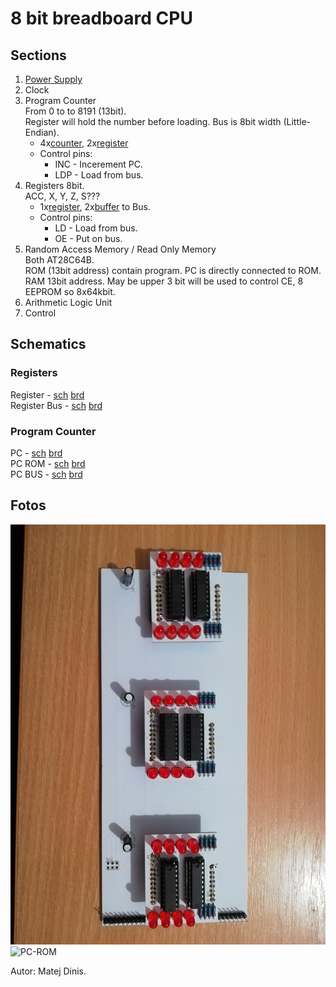 # 8 bit breadboard CPU 

## Sections
1. [Power Supply]
2. Clock  
3. Program Counter  
From 0 to to 8191 (13bit).  
Register will hold the number before loading. Bus is 8bit width (Little-Endian).  
	+ 4x[counter], 2x[register]
	+ Control pins:
  		* INC - Incerement PC. 
  		* LDP - Load from bus.
4. Registers
8bit.  
ACC, X, Y, Z, S???  
	+ 1x[register], 2x[buffer] to Bus.
	+ Control pins:
		* LD - Load from bus.
		* OE - Put on bus.
5. Random Access Memory / Read Only Memory  
Both AT28C64B.  
ROM (13bit address) contain program. PC is directly connected to ROM.    
RAM 13bit address. May be upper 3 bit will be used to control CE, 8 EEPROM so 8x64kbit.  
6. Arithmetic Logic Unit  
7. Control  


## Schematics  
### Registers  
Register - [sch](schematics/Register/register-sch.pdf) [brd](schematics/Register/register-brd.pdf)  
Register Bus - [sch](schematics/Register/register-bus-sch.pdf) [brd](schematics/Register/register-bus-brd.pdf)  
### Program Counter
PC - [sch](schematics/PC-ROM/pc-sch.pdf) [brd](schematics/PC-ROM/pc-brd.pdf)  
PC ROM - [sch](schematics/PC-ROM/rom-sch.pdf) [brd](schematics/PC-ROM/rom-brd.pdf)  
PC BUS - [sch](schematics/PC-ROM/pc-bus-sch.pdf) [brd](schematics/PC-ROM/pc-bus-brd.pdf)  

## Fotos
![Register](fotos/Registers.jpg)
![PC-ROM](fotos/PC-ROM.jpg)

Autor: Matej Dinis.


[counter]: https://www.tme.eu/en/details/74ls193/counters-dividers/texas-instruments/sn74ls193n/
[register]: https://www.tme.eu/en/details/sn74ls273n/flip-flops/texas-instruments/
[buffer]: https://www.tme.eu/en/details/sn74ls245n/buffers-transceivers-drivers/texas-instruments/
[Power Supply]: https://www.tme.eu/en/details/ama12er5-050200y/plug-in-power-supplies/aimtec/
[DIP switch]: https://www.tme.com/us/en-us/details/1825360-5/dip-switches/te-connectivity/
[Comparator]: https://www.tme.eu/sk/details/74ls85/komparatory/texas-instruments/sn74ls85n/
[Adder]: https://www.tme.eu/sk/en/details/nte74ls283/counters-dividers/nte-electronics/
[XOR]: https://www.tme.eu/sk/en/details/nte74ls86/gates-inverters/nte-electronics/